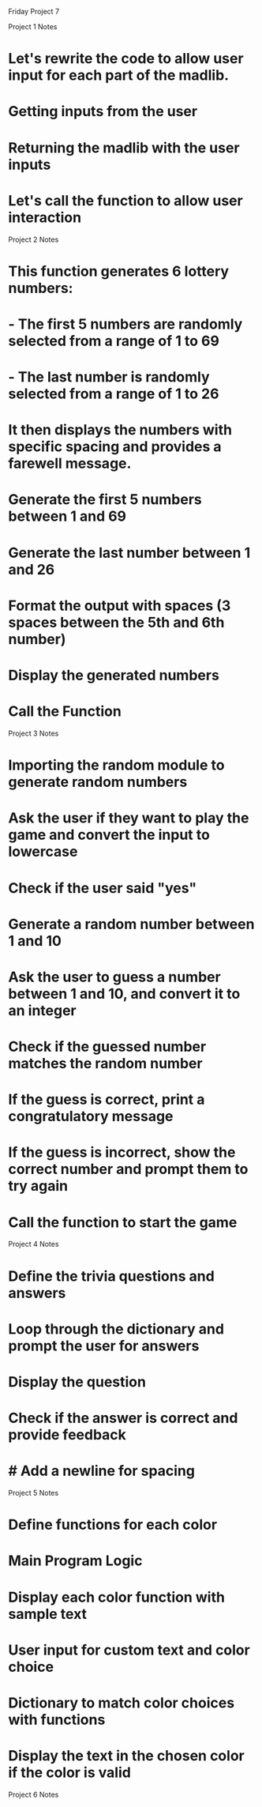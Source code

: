 Friday Project 7

Project 1 Notes
# Let's rewrite the code to allow user input for each part of the madlib.
# Getting inputs from the user
# Returning the madlib with the user inputs
# Let's call the function to allow user interaction

Project 2 Notes
# This function generates 6 lottery numbers:
# - The first 5 numbers are randomly selected from a range of 1 to 69
# - The last number is randomly selected from a range of 1 to 26
# It then displays the numbers with specific spacing and provides a farewell message.
# Generate the first 5 numbers between 1 and 69
# Generate the last number between 1 and 26
# Format the output with spaces (3 spaces between the 5th and 6th number)
# Display the generated numbers
# Call the Function

Project 3 Notes
# Importing the random module to generate random numbers
# Ask the user if they want to play the game and convert the input to lowercase
# Check if the user said "yes"
# Generate a random number between 1 and 10
# Ask the user to guess a number between 1 and 10, and convert it to an integer
# Check if the guessed number matches the random number
# If the guess is correct, print a congratulatory message
# If the guess is incorrect, show the correct number and prompt them to try again
# Call the function to start the game
Project 4 Notes 
# Define the trivia questions and answers
# Loop through the dictionary and prompt the user for answers
# Display the question
# Check if the answer is correct and provide feedback
# # Add a newline for spacing
Project 5 Notes
# Define functions for each color
# Main Program Logic
# Display each color function with sample text
# User input for custom text and color choice
# Dictionary to match color choices with functions
# Display the text in the chosen color if the color is valid
Project 6 Notes
#
